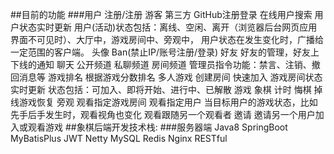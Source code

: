 ##目前的功能
###用户
注册/注册
游客
第三方
GitHub注册登录
在线用户搜索
用户状态实时更新
用户(活动)状态包括：离线、空闲、离开（浏览器后台网页应用界面不可见时）、大厅中，游戏房间中、旁观中，
用户状态在发生变化时，广播给一定范围的客户端。
头像
Ban(禁止IP/账号注册/登录)
好友
好友的管理，好友上下线的通知
聊天
公开频道
私聊频道
房间频道
管理员指令功能：禁言、注销、撤回消息等
游戏排名
根据游戏分数排名
多人游戏
创建房间
快速加入
游戏房间状态实时更新
状态包括：可加入、即将开始、进行中、已解散
游戏
象棋
计时
悔棋
掉线游戏恢复
旁观
观看指定游戏房间
观看指定用户
当目标用户的游戏状态，比如先手后手发生时，观看视角也变化
观看跟随另一个观看者
邀请
邀请另一个用户加入或观看游戏
##象棋后端开发技术栈:
###服务器端
Java8
SpringBoot
MyBatisPlus
JWT
Netty
MySQL
Redis
Nginx
RESTful
